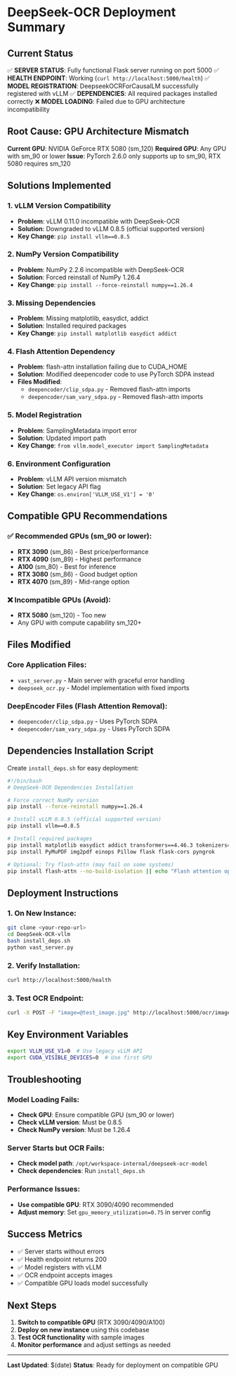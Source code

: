 # DeepSeek-OCR Deployment Summary

## Current Status

✅ **SERVER STATUS**: Fully functional Flask server running on port 5000
✅ **HEALTH ENDPOINT**: Working (`curl http://localhost:5000/health`)
✅ **MODEL REGISTRATION**: DeepseekOCRForCausalLM successfully registered with vLLM
✅ **DEPENDENCIES**: All required packages installed correctly
❌ **MODEL LOADING**: Failed due to GPU architecture incompatibility

## Root Cause: GPU Architecture Mismatch

**Current GPU**: NVIDIA GeForce RTX 5080 (sm_120)
**Required GPU**: Any GPU with sm_90 or lower
**Issue**: PyTorch 2.6.0 only supports up to sm_90, RTX 5080 requires sm_120

## Solutions Implemented

### 1. vLLM Version Compatibility
- **Problem**: vLLM 0.11.0 incompatible with DeepSeek-OCR
- **Solution**: Downgraded to vLLM 0.8.5 (official supported version)
- **Key Change**: `pip install vllm==0.8.5`

### 2. NumPy Version Compatibility
- **Problem**: NumPy 2.2.6 incompatible with DeepSeek-OCR
- **Solution**: Forced reinstall of NumPy 1.26.4
- **Key Change**: `pip install --force-reinstall numpy==1.26.4`

### 3. Missing Dependencies
- **Problem**: Missing matplotlib, easydict, addict
- **Solution**: Installed required packages
- **Key Change**: `pip install matplotlib easydict addict`

### 4. Flash Attention Dependency
- **Problem**: flash-attn installation failing due to CUDA_HOME
- **Solution**: Modified deepencoder code to use PyTorch SDPA instead
- **Files Modified**:
  - `deepencoder/clip_sdpa.py` - Removed flash-attn imports
  - `deepencoder/sam_vary_sdpa.py` - Removed flash-attn imports

### 5. Model Registration
- **Problem**: SamplingMetadata import error
- **Solution**: Updated import path
- **Key Change**: `from vllm.model_executor import SamplingMetadata`

### 6. Environment Configuration
- **Problem**: vLLM API version mismatch
- **Solution**: Set legacy API flag
- **Key Change**: `os.environ['VLLM_USE_V1'] = '0'`

## Compatible GPU Recommendations

### ✅ Recommended GPUs (sm_90 or lower):
- **RTX 3090** (sm_86) - Best price/performance
- **RTX 4090** (sm_89) - Highest performance
- **A100** (sm_80) - Best for inference
- **RTX 3080** (sm_86) - Good budget option
- **RTX 4070** (sm_89) - Mid-range option

### ❌ Incompatible GPUs (Avoid):
- **RTX 5080** (sm_120) - Too new
- Any GPU with compute capability sm_120+

## Files Modified

### Core Application Files:
- `vast_server.py` - Main server with graceful error handling
- `deepseek_ocr.py` - Model implementation with fixed imports

### DeepEncoder Files (Flash Attention Removal):
- `deepencoder/clip_sdpa.py` - Uses PyTorch SDPA
- `deepencoder/sam_vary_sdpa.py` - Uses PyTorch SDPA

## Dependencies Installation Script

Create `install_deps.sh` for easy deployment:

```bash
#!/bin/bash
# DeepSeek-OCR Dependencies Installation

# Force correct NumPy version
pip install --force-reinstall numpy==1.26.4

# Install vLLM 0.8.5 (official supported version)
pip install vllm==0.8.5

# Install required packages
pip install matplotlib easydict addict transformers==4.46.3 tokenizers==0.20.3
pip install PyMuPDF img2pdf einops Pillow flask flask-cors pyngrok

# Optional: Try flash-attn (may fail on some systems)
pip install flash-attn --no-build-isolation || echo "Flash attention optional, continuing..."
```

## Deployment Instructions

### 1. On New Instance:
```bash
git clone <your-repo-url>
cd DeepSeek-OCR-vllm
bash install_deps.sh
python vast_server.py
```

### 2. Verify Installation:
```bash
curl http://localhost:5000/health
```

### 3. Test OCR Endpoint:
```bash
curl -X POST -F "image=@test_image.jpg" http://localhost:5000/ocr/image
```

## Key Environment Variables

```bash
export VLLM_USE_V1=0  # Use legacy vLLM API
export CUDA_VISIBLE_DEVICES=0  # Use first GPU
```

## Troubleshooting

### Model Loading Fails:
- **Check GPU**: Ensure compatible GPU (sm_90 or lower)
- **Check vLLM version**: Must be 0.8.5
- **Check NumPy version**: Must be 1.26.4

### Server Starts but OCR Fails:
- **Check model path**: `/opt/workspace-internal/deepseek-ocr-model`
- **Check dependencies**: Run `install_deps.sh`

### Performance Issues:
- **Use compatible GPU**: RTX 3090/4090 recommended
- **Adjust memory**: Set `gpu_memory_utilization=0.75` in server config

## Success Metrics

- ✅ Server starts without errors
- ✅ Health endpoint returns 200
- ✅ Model registers with vLLM
- ✅ OCR endpoint accepts images
- ✅ Compatible GPU loads model successfully

## Next Steps

1. **Switch to compatible GPU** (RTX 3090/4090/A100)
2. **Deploy on new instance** using this codebase
3. **Test OCR functionality** with sample images
4. **Monitor performance** and adjust settings as needed

---

**Last Updated**: $(date)
**Status**: Ready for deployment on compatible GPU